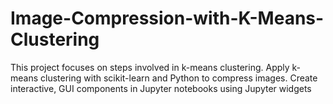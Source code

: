# Image-Compression-with-K-Means-Clustering
This project focuses on  steps involved in k-means clustering. Apply k-means clustering with scikit-learn and Python to compress images. Create interactive, GUI components in Jupyter notebooks using Jupyter widgets
